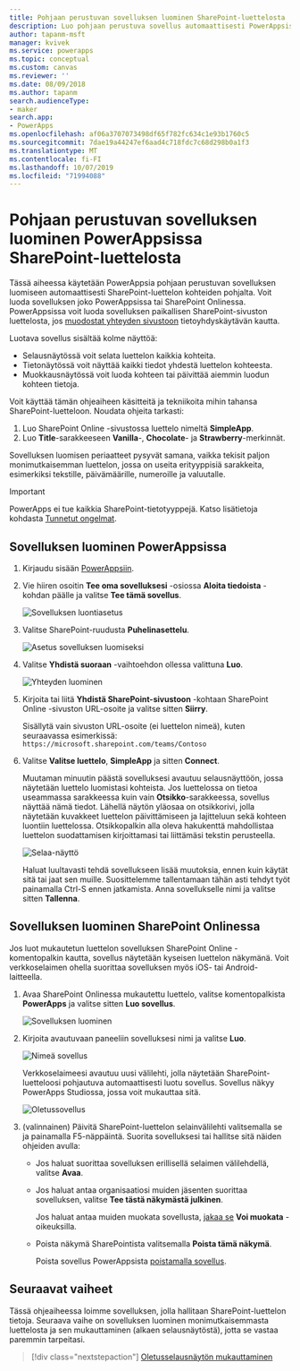 ```yaml
---
title: Pohjaan perustuvan sovelluksen luominen SharePoint-luettelosta | Microsoft Docs
description: Luo pohjaan perustuva sovellus automaattisesti PowerAppsissa SharePoint-luettelon tiedonhallintaa varten
author: tapanm-msft
manager: kvivek
ms.service: powerapps
ms.topic: conceptual
ms.custom: canvas
ms.reviewer: ''
ms.date: 08/09/2018
ms.author: tapanm
search.audienceType:
- maker
search.app:
- PowerApps
ms.openlocfilehash: af06a3707073498df65f782fc634c1e93b1760c5
ms.sourcegitcommit: 7dae19a44247ef6aad4c718fdc7c68d298b0a1f3
ms.translationtype: MT
ms.contentlocale: fi-FI
ms.lasthandoff: 10/07/2019
ms.locfileid: "71994088"
---
```

# <a name="generate-a-canvas-app-in-powerapps-from-a-sharepoint-list"></a>Pohjaan perustuvan sovelluksen luominen PowerAppsissa SharePoint-luettelosta

Tässä aiheessa käytetään PowerAppsia pohjaan perustuvan sovelluksen luomiseen automaattisesti SharePoint-luettelon kohteiden pohjalta. Voit luoda sovelluksen joko PowerAppsissa tai SharePoint Onlinessa. PowerAppsissa voit luoda sovelluksen paikallisen SharePoint-sivuston luettelosta, jos [muodostat yhteyden sivustoon](connections/connection-sharepoint-online.md#create-a-connection) tietoyhdyskäytävän kautta.

Luotava sovellus sisältää kolme näyttöä:

- Selausnäytössä voit selata luettelon kaikkia kohteita.
- Tietonäytössä voit näyttää kaikki tiedot yhdestä luettelon kohteesta.
- Muokkausnäytössä voit luoda kohteen tai päivittää aiemmin luodun kohteen tietoja.

Voit käyttää tämän ohjeaiheen käsitteitä ja tekniikoita mihin tahansa SharePoint-luetteloon. Noudata ohjeita tarkasti:

1. Luo SharePoint Online -sivustossa luettelo nimeltä **SimpleApp**.
2. Luo **Title**-sarakkeeseen **Vanilla**-, **Chocolate**- ja **Strawberry**-merkinnät.

Sovelluksen luomisen periaatteet pysyvät samana, vaikka tekisit paljon monimutkaisemman luettelon, jossa on useita erityyppisiä sarakkeita, esimerkiksi tekstille, päivämäärille, numeroille ja valuutalle.

> [!IMPORTANT]
> PowerApps ei tue kaikkia SharePoint-tietotyyppejä. Katso lisätietoja kohdasta [Tunnetut ongelmat](connections/connection-sharepoint-online.md#known-issues).

## <a name="generate-an-app-from-within-powerapps"></a>Sovelluksen luominen PowerAppsissa

1. Kirjaudu sisään [PowerAppsiin](https://web.powerapps.com?utm_source=padocs&utm_medium=linkinadoc&utm_campaign=referralsfromdoc).

1. Vie hiiren osoitin **Tee oma sovelluksesi** -osiossa **Aloita tiedoista** -kohdan päälle ja valitse **Tee tämä sovellus**.

    ![Sovelluksen luontiasetus](./media/app-from-sharepoint/start-from-data.png)

1. Valitse SharePoint-ruudusta **Puhelinasettelu**.

    ![Asetus sovelluksen luomiseksi](./media/app-from-sharepoint/sharepoint-tile.png)

1. Valitse **Yhdistä suoraan** -vaihtoehdon ollessa valittuna **Luo**.

    ![Yhteyden luominen](./media/app-from-sharepoint/create-connection.png)

1. Kirjoita tai liitä **Yhdistä SharePoint-sivustoon** -kohtaan SharePoint Online -sivuston URL-osoite ja valitse sitten **Siirry**.

    Sisällytä vain sivuston URL-osoite (ei luettelon nimeä), kuten seuraavassa esimerkissä:<br>`https://microsoft.sharepoint.com/teams/Contoso`

1. Valitse **Valitse luettelo**, **SimpleApp** ja sitten **Connect**.

    Muutaman minuutin päästä sovelluksesi avautuu selausnäyttöön, jossa näytetään luettelo luomistasi kohteista. Jos luettelossa on tietoa useammassa sarakkeessa kuin vain **Otsikko**-sarakkeessa, sovellus näyttää nämä tiedot. Lähellä näytön yläosaa on otsikkorivi, jolla näytetään kuvakkeet luettelon päivittämiseen ja lajitteluun sekä kohteen luontiin luettelossa. Otsikkopalkin alla oleva hakukenttä mahdollistaa luettelon suodattamisen kirjoittamasi tai liittämäsi tekstin perusteella. 

    ![Selaa-näyttö](./media/app-from-sharepoint/browse-screen.png)

    Haluat luultavasti tehdä sovellukseen lisää muutoksia, ennen kuin käytät sitä tai jaat sen muille. Suosittelemme tallentamaan tähän asti tehdyt työt painamalla Ctrl-S ennen jatkamista. Anna sovellukselle nimi ja valitse sitten **Tallenna**.

## <a name="generate-an-app-from-within-sharepoint-online"></a>Sovelluksen luominen SharePoint Onlinessa

Jos luot mukautetun luettelon sovelluksen SharePoint Online -komentopalkin kautta, sovellus näytetään kyseisen luettelon näkymänä. Voit verkkoselaimen ohella suorittaa sovelluksen myös iOS- tai Android-laitteella.

1. Avaa SharePoint Onlinessa mukautettu luettelo, valitse komentopalkista **PowerApps** ja valitse sitten **Luo sovellus**.

    ![Sovelluksen luominen](./media/app-from-sharepoint/generate-new-app.png)

2. Kirjoita avautuvaan paneeliin sovelluksesi nimi ja valitse **Luo**.

    ![Nimeä sovellus](./media/app-from-sharepoint/app-name.png)

    Verkkoselaimeesi avautuu uusi välilehti, jolla näytetään SharePoint-luetteloosi pohjautuva automaattisesti luotu sovellus. Sovellus näkyy PowerApps Studiossa, jossa voit mukauttaa sitä.

    ![Oletussovellus](./media/app-from-sharepoint/default-app.png)

3. (valinnainen) Päivitä SharePoint-luettelon selainvälilehti valitsemalla se ja painamalla F5-näppäintä. Suorita sovelluksesi tai hallitse sitä näiden ohjeiden avulla:

    - Jos haluat suorittaa sovelluksen erillisellä selaimen välilehdellä, valitse **Avaa**.
    - Jos haluat antaa organisaatiosi muiden jäsenten suorittaa sovelluksen, valitse **Tee tästä näkymästä julkinen**.

        Jos haluat antaa muiden muokata sovellusta, [jakaa se](share-app.md) **Voi muokata** -oikeuksilla.

    - Poista näkymä SharePointista valitsemalla **Poista tämä näkymä**.

        Poista sovellus PowerAppsista [poistamalla sovellus](delete-app.md).

## <a name="next-steps"></a>Seuraavat vaiheet
Tässä ohjeaiheessa loimme sovelluksen, jolla hallitaan SharePoint-luettelon tietoja. Seuraava vaihe on sovelluksen luominen monimutkaisemmasta luettelosta ja sen mukauttaminen (alkaen selausnäytöstä), jotta se vastaa paremmin tarpeitasi.

> [!div class="nextstepaction"]
> [Oletusselausnäytön mukauttaminen](customize-layout-sharepoint.md)
